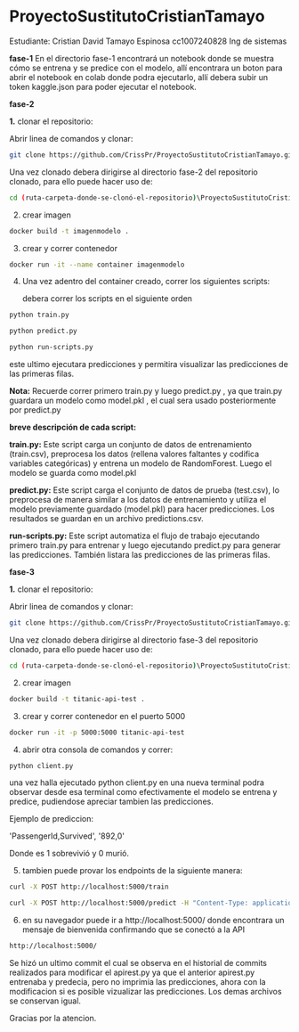 # ProyectoSustitutoCristianTamayo

Estudiante: Cristian David Tamayo Espinosa cc1007240828
Ing de sistemas

**fase-1**
En el directorio fase-1 encontrará un notebook donde se muestra cómo se entrena y se predice con el modelo, allí encontrara un boton para abrir el notebook en colab donde podra ejecutarlo, allí debera subir un token kaggle.json para poder ejecutar el notebook.

**fase-2**

**1.** clonar el repositorio:

Abrir linea de comandos y clonar:

```bash
git clone https://github.com/CrissPr/ProyectoSustitutoCristianTamayo.git
```

Una vez clonado debera dirigirse al directorio fase-2 del repositorio clonado, para ello puede hacer uso de:

```bash
cd (ruta-carpeta-donde-se-clonó-el-repositorio)\ProyectoSustitutoCristianTamayo\fase-2
```


2. crear imagen

```bash
docker build -t imagenmodelo .
```


3. crear y correr contenedor

```bash
docker run -it --name container imagenmodelo
```


4. Una vez adentro del container creado, correr los siguientes scripts:

   debera correr los scripts en el siguiente orden

```bash
python train.py
```
```bash
python predict.py
```
```bash
python run-scripts.py
```
este ultimo ejecutara predicciones y permitira visualizar las predicciones de las primeras filas.

**Nota:** Recuerde correr primero train.py y luego predict.py , ya que train.py guardara un modelo como model.pkl , el cual sera usado posteriormente por predict.py 

**breve descripción de cada script:**

**train.py:** Este script carga un conjunto de datos de entrenamiento (train.csv), preprocesa los datos (rellena valores faltantes y codifica variables categóricas) y entrena un modelo de RandomForest. Luego el modelo se guarda como model.pkl

**predict.py:** Este script carga el conjunto de datos de prueba (test.csv), lo preprocesa de manera similar a los datos de entrenamiento y utiliza el modelo previamente guardado (model.pkl) para hacer predicciones. Los resultados se guardan en un archivo predictions.csv.

**run-scripts.py:** Este script automatiza el flujo de trabajo ejecutando primero train.py para entrenar y luego ejecutando predict.py para generar las predicciones. También listara las predicciones de las primeras filas.


**fase-3**


**1.** clonar el repositorio:

Abrir linea de comandos y clonar:

```bash
git clone https://github.com/CrissPr/ProyectoSustitutoCristianTamayo.git
```

Una vez clonado debera dirigirse al directorio fase-3 del repositorio clonado, para ello puede hacer uso de:

```bash
cd (ruta-carpeta-donde-se-clonó-el-repositorio)\ProyectoSustitutoCristianTamayo\fase-3
```


2. crear imagen

```bash
docker build -t titanic-api-test .
```


3. crear y correr contenedor en el puerto 5000

```bash
docker run -it -p 5000:5000 titanic-api-test
```


4. abrir otra consola de comandos y correr:

```bash
python client.py
```


una vez halla ejecutado python client.py en una nueva terminal podra observar desde esa terminal como efectivamente el modelo se entrena y predice, pudiendose apreciar tambien las predicciones.

Ejemplo de prediccion:

'PassengerId,Survived', '892,0'

Donde es 1 sobrevivió y 0 murió.

5. tambien puede provar los endpoints de la siguiente manera:

```bash
curl -X POST http://localhost:5000/train
```
```bash
curl -X POST http://localhost:5000/predict -H "Content-Type: application/json" -d "{\"input_file\": \"test.csv\", \"output_file\": \"predictions.csv\"}"
```


6. en su navegador puede ir a http://localhost:5000/ donde encontrara un mensaje de bienvenida confirmando que se conectó a la API

```bash
http://localhost:5000/
```

Se hizó un ultimo commit el cual se observa en el historial de commits realizados para modificar el apirest.py ya que el anterior apirest.py entrenaba y predecia, pero no imprimia las predicciones, ahora con la modificacion si es posible vizualizar las predicciones. Los demas archivos se conservan igual.

Gracias por la atencion.





